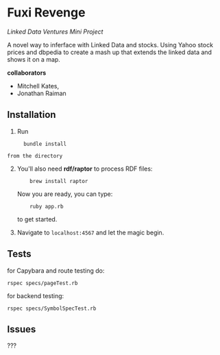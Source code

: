 Fuxi Revenge
============
*Linked Data Ventures Mini Project*

A novel way to inferface with Linked Data and stocks. Using Yahoo stock prices and dbpedia to create a mash up that extends the linked data and shows it on a map.


**collaborators**
*    Mitchell Kates,
*    Jonathan Raiman


Installation
------------


1.    Run

	    	bundle install

	from the directory

2.	You'll also need **rdf/raptor** to process RDF files:

	    	brew install raptor

	Now you are ready, you can type:

	    	ruby app.rb

	to get started.

3.	Navigate to ``localhost:4567`` and let the magic begin.

Tests
-----

for Capybara and route testing do:

    rspec specs/pageTest.rb
for backend testing:

	rspec specs/SymbolSpecTest.rb

Issues
------
???
